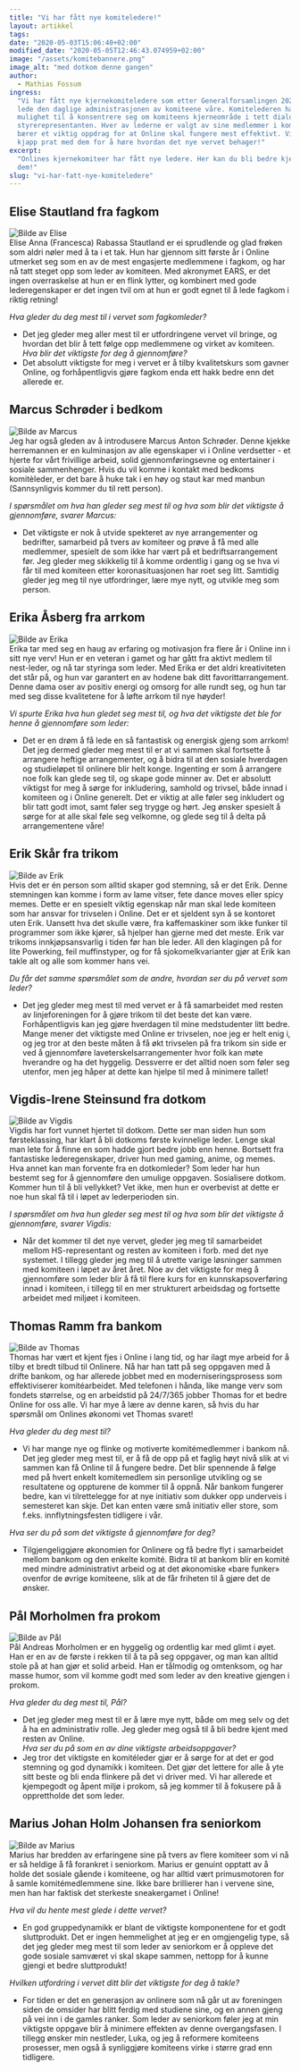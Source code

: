 ```yaml
---
title: "Vi har fått nye komiteledere!"
layout: artikkel
tags:
date: "2020-05-03T15:06:40+02:00"
modified_date: "2020-05-05T12:46:43.074959+02:00"
image: "/assets/komitebannere.png"
image_alt: "med dotkom denne gangen"
author:
  - Mathias Fossum
ingress:
  "Vi har fått nye kjernekomiteledere som etter Generalforsamlingen 2020 skal
  lede den daglige administrasjonen av komiteene våre. Komitelederen har en unik
  mulighet til å konsentrere seg om komiteens kjerneområde i tett dialog med
  styrerepresentanten. Hver av lederne er valgt av sine medlemmer i komiteene og
  bærer et viktig oppdrag for at Online skal fungere mest effektivt. Vi tok en
  kjapp prat med dem for å høre hvordan det nye vervet behager!"
excerpt:
  "Onlines kjernekomiteer har fått nye ledere. Her kan du bli bedre kjent med
  dem!"
slug: "vi-har-fatt-nye-komiteledere"
---
```


## Elise Stautland fra fagkom

![Bilde av Elise](https://i.imgur.com/8uOVjpq.jpg) <br> Elise Anna (Francesca)
Rabassa Stautland er ei sprudlende og glad frøken som aldri nøler med å ta i et
tak. Hun har gjennom sitt første år i Online utmerket seg som en av de mest
engasjerte medlemmene i fagkom, og har nå tatt steget opp som leder av komiteen.
Med akronymet EARS, er det ingen overraskelse at hun er en flink lytter, og
kombinert med gode lederegenskaper er det ingen tvil om at hun er godt egnet til
å lede fagkom i riktig retning!

_Hva gleder du deg mest til i vervet som fagkomleder?_

- Det jeg gleder meg aller mest til er utfordringene vervet vil bringe, og
  hvordan det blir å tett følge opp medlemmene og virket av komiteen. <br> _Hva
  blir det viktigste for deg å gjennomføre?_
- Det absolutt viktigste for meg i vervet er å tilby kvalitetskurs som gavner
  Online, og forhåpentligvis gjøre fagkom enda ett hakk bedre enn det allerede
  er. <br>

## Marcus Schrøder i bedkom

![Bilde av Marcus](https://i.imgur.com/92qYC8g.jpg) <br> Jeg har også gleden av
å introdusere Marcus Anton Schrøder. Denne kjekke herremannen er en kulminasjon
av alle egenskaper vi i Online verdsetter - et hjerte for vårt frivillige
arbeid, solid gjennomføringsevne og entertainer i sosiale sammenhenger. Hvis du
vil komme i kontakt med bedkoms komitèleder, er det bare å huke tak i en høy og
staut kar med manbun (Sannsynligvis kommer du til rett person).

_I spørsmålet om hva han gleder seg mest til og hva som blir det viktigste å
gjennomføre, svarer Marcus:_

- Det viktigste er nok å utvide spekteret av nye arrangementer og bedrifter,
  samarbeid på tvers av komiteer og prøve å få med alle medlemmer, spesielt de
  som ikke har vært på et bedriftsarrangement før. Jeg gleder meg skikkelig til
  å komme ordentlig i gang og se hva vi får til med komiteen etter
  koronasituasjonen har roet seg litt. Samtidig gleder jeg meg til nye
  utfordringer, lære mye nytt, og utvikle meg som person.

## Erika Åsberg fra arrkom

![Bilde av Erika](https://i.imgur.com/fsPaMMY.jpg) <br> Erika tar med seg en
haug av erfaring og motivasjon fra flere år i Online inn i sitt nye verv! Hun er
en veteran i gamet og har gått fra aktivt medlem til nest-leder, og nå tar
styringa som leder. Med Erika er det aldri kreativiteten det står på, og hun var
garantert en av hodene bak ditt favorittarrangement. Denne dama oser av positiv
energi og omsorg for alle rundt seg, og hun tar med seg disse kvalitetene for å
løfte arrkom til nye høyder!

_Vi spurte Erika hva hun gledet seg mest til, og hva det viktigste det ble for
henne å gjennomføre som leder:_

- Det er en drøm å få lede en så fantastisk og energisk gjeng som arrkom! Det
  jeg dermed gleder meg mest til er at vi sammen skal fortsette å arrangere
  heftige arrangementer, og å bidra til at den sosiale hverdagen og studieløpet
  til onlinere blir helt konge. Ingenting er som å arrangere noe folk kan glede
  seg til, og skape gode minner av. Det er absolutt viktigst for meg å sørge for
  inkludering, samhold og trivsel, både innad i komiteen og i Online generelt.
  Det er viktig at alle føler seg inkludert og blir tatt godt imot, samt føler
  seg trygge og hørt. Jeg ønsker spesielt å sørge for at alle skal føle seg
  velkomne, og glede seg til å delta på arrangementene våre!

## Erik Skår fra trikom

![Bilde av Erik](https://i.imgur.com/7w8T28h.jpg) <br> Hvis det er én person som
alltid skaper god stemning, så er det Erik. Denne stemningen kan komme i form av
lame vitser, fete dance moves eller spicy memes. Dette er en spesielt viktig
egenskap når man skal lede komiteen som har ansvar for trivselen i Online. Det
er et sjeldent syn å se kontoret uten Erik. Uansett hva det skulle være, fra
kaffemaskiner som ikke funker til programmer som ikke kjører, så hjelper han
gjerne med det meste. Erik var trikoms innkjøpsansvarlig i tiden før han ble
leder. All den klagingen på for lite Powerking, feil muffinstyper, og for få
sjokomelkvarianter gjør at Erik kan takle alt og alle som kommer hans vei.

_Du får det samme spørsmålet som de andre, hvordan ser du på vervet som leder?_

- Det jeg gleder meg mest til med vervet er å få samarbeidet med resten av
  linjeforeningen for å gjøre trikom til det beste det kan være. Forhåpentligvis
  kan jeg gjøre hverdagen til mine medstudenter litt bedre. Mange mener det
  viktigste med Online er trivselen, noe jeg er helt enig i, og jeg tror at den
  beste måten å få økt trivselen på fra trikom sin side er ved å gjennomføre
  laveterskelsarrangementer hvor folk kan møte hverandre og ha det hyggelig.
  Dessverre er det alltid noen som føler seg utenfor, men jeg håper at dette kan
  hjelpe til med å minimere tallet!

## Vigdis-Irene Steinsund fra dotkom

![Bilde av Vigdis](https://i.imgur.com/tFnFH44.jpg) <br> Vigdis har fort vunnet
hjertet til dotkom. Dette ser man siden hun som førsteklassing, har klart å bli
dotkoms første kvinnelige leder. Lenge skal man lete for å finne en som hadde
gjort bedre jobb enn henne. Bortsett fra fantastiske lederegenskaper, driver hun
med gaming, anime, og memes. Hva annet kan man forvente fra en dotkomleder? Som
leder har hun bestemt seg for å gjennomføre den umulige oppgaven. Sosialisere
dotkom. Kommer hun til å bli vellykket? Vet ikke, men hun er overbevist at dette
er noe hun skal få til i løpet av lederperioden sin.

_I spørsmålet om hva hun gleder seg mest til og hva som blir det viktigste å
gjennomføre, svarer Vigdis:_

- Når det kommer til det nye vervet, gleder jeg meg til samarbeidet mellom
  HS-representant og resten av komiteen i forb. med det nye systemet. I tillegg
  gleder jeg meg til å utrette varige løsninger sammen med komiteen i løpet av
  året året. Noe av det viktigste for meg å gjennomføre som leder blir å få til
  flere kurs for en kunnskapsoverføring innad i komiteen, i tillegg til en mer
  strukturert arbeidsdag og fortsette arbeidet med miljøet i komiteen.

## Thomas Ramm fra bankom

![Bilde av Thomas](https://i.imgur.com/nE60dxJ.jpg) <br> Thomas har vært et
kjent fjes i Online i lang tid, og har ilagt mye arbeid for å tilby et bredt
tilbud til Onlinere. Nå har han tatt på seg oppgaven med å drifte bankom, og har
allerede jobbet med en moderniseringsprosess som effektiviserer komitéarbeidet.
Med telefonen i hånda, like mange verv som fondets størrelse, og en arbeidstid
på 24/7/365 jobber Thomas for et bedre Online for oss alle. Vi har mye å lære av
denne karen, så hvis du har spørsmål om Onlines økonomi vet Thomas svaret!

_Hva gleder du deg mest til?_

- Vi har mange nye og flinke og motiverte komitémedlemmer i bankom nå. Det jeg
  gleder meg mest til, er å få de opp på et faglig høyt nivå slik at vi sammen
  kan få Online til å fungere bedre. Det blir spennende å følge med på hvert
  enkelt komitemedlem sin personlige utvikling og se resultatene og oppturene de
  kommer til å oppnå. Når bankom fungerer bedre, kan vi tilrettelegge for at nye
  initiativ som dukker opp underveis i semesteret kan skje. Det kan enten være
  små initiativ eller store, som f.eks. innflytningsfesten tidligere i vår.

_Hva ser du på som det viktigste å gjennomføre for deg?_

- Tilgjengeliggjøre økonomien for Onlinere og få bedre flyt i samarbeidet mellom
  bankom og den enkelte komité. Bidra til at bankom blir en komité med mindre
  administrativt arbeid og at det økonomiske «bare funker» ovenfor de øvrige
  komiteene, slik at de får friheten til å gjøre det de ønsker.

## Pål Morholmen fra prokom

![Bilde av Pål](https://i.imgur.com/iLQuvBU.jpg) <br> Pål Andreas Morholmen er
en hyggelig og ordentlig kar med glimt i øyet. Han er en av de første i rekken
til å ta på seg oppgaver, og man kan alltid stole på at han gjør et solid
arbeid. Han er tålmodig og omtenksom, og har masse humor, som vil komme godt med
som leder av den kreative gjengen i prokom.

_Hva gleder du deg mest til, Pål?_

- Det jeg gleder meg mest til er å lære mye nytt, både om meg selv og det å ha
  en administrativ rolle. Jeg gleder meg også til å bli bedre kjent med resten
  av Online. <br> _Hva ser du på som en av dine viktigste arbeidsoppgaver?_
- Jeg tror det viktigste en komitéleder gjør er å sørge for at det er god
  stemning og god dynamikk i komiteen. Det gjør det lettere for alle å yte sitt
  beste og bli enda flinkere på det vi driver med. Vi har allerede et kjempegodt
  og åpent miljø i prokom, så jeg kommer til å fokusere på å opprettholde det
  som leder.

## Marius Johan Holm Johansen fra seniorkom

![Bilde av Marius](https://i.imgur.com/m89Tk4C.jpg) <br> Marius har bredden av
erfaringene sine på tvers av flere komiteer som vi nå er så heldige å få
forankret i seniorkom. Marius er genuint opptatt av å holde det sosiale gående i
komiteene, og har alltid vært primusmotoren for å samle komitémedlemmene sine.
Ikke bare brillierer han i vervene sine, men han har faktisk det sterkeste
sneakergamet i Online!

_Hva vil du hente mest glede i dette vervet?_

- En god gruppedynamikk er blant de viktigste komponentene for et godt
  sluttprodukt. Det er ingen hemmelighet at jeg er en omgjengelig type, så det
  jeg gleder meg mest til som leder av seniorkom er å oppleve det gode sosiale
  samværet vi skal skape sammen, nettopp for å kunne gjengi et bedre
  sluttprodukt!

_Hvilken utfordring i vervet ditt blir det viktigste for deg å takle?_

- For tiden er det en generasjon av onlinere som nå går ut av foreningen siden
  de omsider har blitt ferdig med studiene sine, og en annen gjeng på vei inn i
  de gamles ranker. Som leder av seniorkom føler jeg at min viktigste oppgave
  blir å minimere effekten av denne overgangsfasen. I tillegg ønsker min
  nestleder, Luka, og jeg å reformere komiteens prosesser, men også å
  synliggjøre komiteens virke i større grad enn tidligere.
